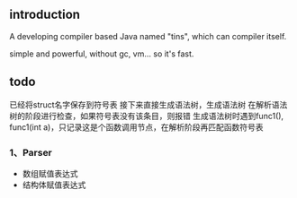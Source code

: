 ## introduction
A developing compiler based Java named "tins", which can compiler itself.

simple and powerful, without gc, vm... so it's fast.

## todo
已经将struct名字保存到符号表
接下来直接生成语法树，生成语法树
在解析语法树的阶段进行检查，如果符号表没有该条目，则报错
生成语法树时遇到func1(), func1(int a)，只记录这是个函数调用节点，在解析阶段再匹配函数符号表
### 1、Parser
- 数组赋值表达式
- 结构体赋值表达式